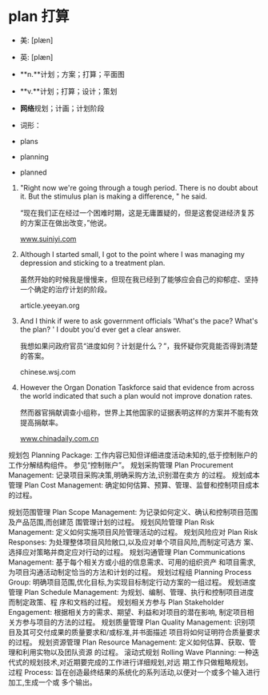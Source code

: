 # plan 打算

- 美: [plæn] 
- 英: [plæn] 

- **n.**计划；方案；打算；平面图
- **v.**计划；打算；设计；策划
- **网络**规划；计画；计划阶段

- 词形：

- plans
- planning
- planned

1. "Right now we're going through a tough period. There is no doubt about it. But the stimulus plan is making a difference, " he said. 

   “现在我们正在经过一个困难时期，这是无庸置疑的，但是这套促进经济复苏的方案正在做出改变，”他说。

   www.suiniyi.com

2. Although I started small, I got to the point where I was managing my depression and sticking to a treatment plan. 

   虽然开始的时候我是慢慢来，但现在我已经到了能够应会自己的抑郁症、坚持一个确定的治疗计划的阶段。

   article.yeeyan.org

3. And I think if were to ask government officials 'What's the pace? What's the plan? ' I doubt you'd ever get a clear answer. 

   我想如果问政府官员“进度如何？计划是什么？”，我怀疑你究竟能否得到清楚的答案。

   chinese.wsj.com

4. However the Organ Donation Taskforce said that evidence from across the world indicated that such a plan would not improve donation rates. 

   然而器官捐献调查小组称，世界上其他国家的证据表明这样的方案并不能有效提高捐献率。

   www.chinadaily.com.cn

规划包 Planning Package: 工作内容已知但详细进度活动未知的,低于控制账户的工作分解结构组件。
参见“控制账户”。
规划采购管理 Plan Procurement Management: 记录项目采购决策,明确采购方法,识别潜在卖方
的过程。
规划成本管理 Plan Cost Management: 确定如何估算、预算、管理、监督和控制项目成本的过程。

规划范围管理 Plan Scope Management: 为记录如何定义、确认和控制项目范围及产品范围,而创建范
围管理计划的过程。
规划风险管理 Plan Risk Management: 定义如何实施项目风险管理活动的过程。
规划风险应对 Plan Risk Responses: 为处理整体项目风险敞口,以及应对单个项目风险,而制定可选方
案、选择应对策略并商定应对行动的过程。
规划沟通管理 Plan Communications Management: 基于每个相关方或小组的信息需求、可用的组织资产
和项目需求,为项目沟通活动制定恰当的方法和计划的过程。
规划过程组 Planning Process Group: 明确项目范围,优化目标,为实现目标制定行动方案的一组过程。
规划进度管理 Plan Schedule Management: 为规划、编制、管理、执行和控制项目进度而制定政策、程
序和文档的过程。
规划相关方参与 Plan Stakeholder Engagement: 根据相关方的需求、期望、利益和对项目的潜在影响,
制定项目相关方参与项目的方法的过程。
规划质量管理 Plan Quality Management: 识别项目及其可交付成果的质量要求和/或标准,并书面描述
项目将如何证明符合质量要求的过程。
规划资源管理 Plan Resource Management: 定义如何估算、获取、管理和利用实物以及团队资源
的过程。
滚动式规划 Rolling Wave Planning: 一种迭代式的规划技术,对近期要完成的工作进行详细规划,对远
期工作只做粗略规划。
过程 Process: 旨在创造最终结果的系统化的系列活动,以便对一个或多个输入进行加工,生成一个或
多个输出。
 

